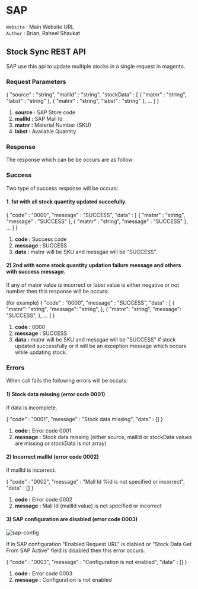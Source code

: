 # SAP

`Website` : Main Website URL  
`Author` : Brian, Raheel Shaukat  

## Stock Sync REST API

SAP use this api to update multiple stocks in a single request in magento.

### Request Parameters
{
    "source" : "string",
    "mallId" : "string",
    "stockData" : [
        {
            "matnr" : "string",
            "labst" : "string"
        },
        {
            "matnr" : "string",
            "labst" : "string"
        },
        ...
    ]
}

1. **source :** SAP Store code
2. **mallId :** SAP Mall Id
3. **matnr :** Material Number (SKU)
4. **labst :** Available Quantity

### Response

The response which can be be occurs are as follow:

### Success

Two type of success response will be occurs:

#### 1. 1st with all stock quantity updated succefully.

{
    "code" : "0000",
    "message" : "SUCCESS",
    "data" : [
        {
            "matnr" : "string",
            "message" : "SUCCESS"
        },
        {
            "matnr" : "string",
            "message" : "SUCCESS"
        },
        ...
    ]
}

1. **code :** Success code
2. **message :** SUCCESS
3. **data :** matnr will be SKU and messgae will be "SUCCESS".

#### 2) 2nd with some stock quantity updation failure message and others with success message.

If any of matnr value is incorrect or labst value is either negative or not number then this response will be occurs:

(for example)
{
    "code" : "0000",
    "message" : "SUCCESS",
    "data" : [
        {
            "matnr": "string",
            "message": "string",
        },
        {
            "matnr": "string",
            "message": "SUCCESS",
        },
        ...
    ]
}

1. **code :** 0000
2. **message :** SUCCESS
3. **data :** matnr will be SKU and messgae will be "SUCCESS" if stock updated successfully or it will be an exception message which occurs while updating stock.

### Errors

When call fails the following errors will be occurs:

#### 1) Stock data missing (error code 0001)

If data is incomplete.

{
    "code" : "0001",
    "message" : "Stock data missing",
    "data" : []
}

1. **code :** Error code 0001
2. **message :** Stock data missing (either source, mallId or stockData values are missing or stockData is not array)

#### 2) Incorrect mallId (error code 0002)

If mallId is incorrect.

{
    "code" : "0002",
    "message" : "Mall Id %id is not specified or incorrect",
    "data" : []
}

1. **code :** Error code 0002
2. **message :** Mall Id (mallId value) is not specified or incorrect

#### 3) SAP configuration are disabled (error code 0003)

![sap-config](https://nimbus-screenshots.s3.amazonaws.com/s/a21d732afb0a54e73155141d71f8f39e.png)

If in SAP configuration "Enabled Request URL" is diabled or "Stock Data Get From SAP Active" field is disabled then this error occurs.

{
    "code" : "0003",
    "message" : "Configuration is not enabled",
    "data" : []
}

1. **code :** Error code 0003
2. **message :** Configuration is not enabled
